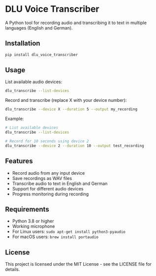 # DLU Voice Transcriber

A Python tool for recording audio and transcribing it to text in multiple languages (English and German).

## Installation

```bash
pip install dlu_voice_transcriber
```

## Usage

List available audio devices:
```bash
dlu_transcribe --list-devices
```

Record and transcribe (replace X with your device number):
```bash
dlu_transcribe --device X --duration 5 --output my_recording
```

Example:
```bash
# List available devices
dlu_transcribe --list-devices

# Record for 10 seconds using device 2
dlu_transcribe --device 2 --duration 10 --output test_recording
```

## Features

- Record audio from any input device
- Save recordings as WAV files
- Transcribe audio to text in English and German
- Support for different audio devices
- Progress monitoring during recording

## Requirements

- Python 3.8 or higher
- Working microphone
- For Linux users: `sudo apt-get install python3-pyaudio`
- For macOS users: `brew install portaudio`

## License

This project is licensed under the MIT License - see the LICENSE file for details.